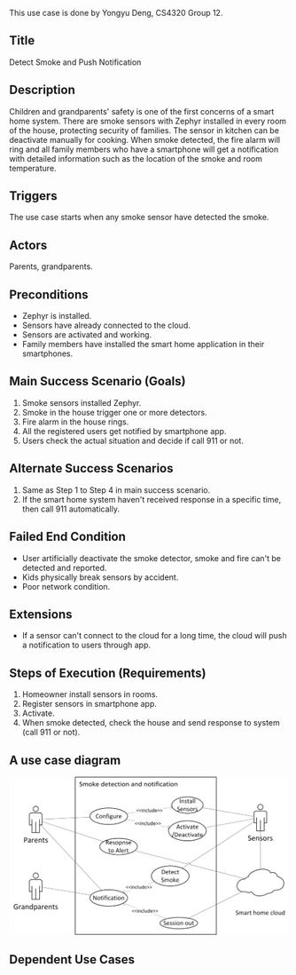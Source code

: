 This use case is done by Yongyu Deng, CS4320 Group 12.
## Title
Detect Smoke and Push Notification

## Description 
Children and grandparents' safety is one of the first concerns of a smart home system. There are smoke sensors with Zephyr installed in every room of the house, protecting security of families. The sensor in kitchen can be deactivate manually for cooking. When smoke detected, the fire alarm will ring and all family members who have a smartphone will get a notification with detailed information such as the location of the smoke and room temperature.

## Triggers 
The use case starts when any smoke sensor have detected the smoke.

## Actors 
Parents, grandparents.

## Preconditions 
- Zephyr is installed.
- Sensors have already connected to the cloud.
- Sensors are activated and working.
- Family members have installed the smart home application in their smartphones.

## Main Success Scenario (Goals)
1. Smoke sensors installed Zephyr.
2. Smoke in the house trigger one or more detectors.
3. Fire alarm in the house rings.
4. All the registered users get notified by smartphone app.
5. Users check the actual situation and decide if call 911 or not.

## Alternate Success Scenarios 
1. Same as Step 1 to Step 4 in main success scenario.
2. If the smart home system haven't received response in a specific time, then call 911 automatically.

## Failed End Condition 
- User artificially deactivate the smoke detector, smoke and fire can't be detected and reported.
- Kids physically break sensors by accident.
- Poor network condition.

## Extensions
- If a sensor can't connect to the cloud for a long time, the cloud will push a notification to users through app.

## Steps of Execution (Requirements)
1. Homeowner install sensors in rooms.
2. Register sensors in smartphone app.
3. Activate.
4. When smoke detected, check the house and send response to system (call 911 or not).

## A use case diagram
![](https://github.com/Thomas-Ertl/SmartHome/blob/yong/UseCaseDiagrams/smoke%20use%20case.png)

## Dependent Use Cases
